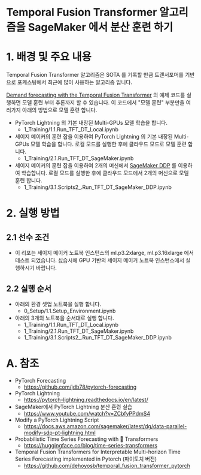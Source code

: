 # Temporal Fusion Transformer 알고리즘을 SageMaker 에서 분산 훈련 하기

# 1. 배경 및 주요 내용
Temporal Fusion Transformer 알고리즘은 SOTA 를 기록할 만큼 트랜서포머를 기반으로 포케스팅에서 최근에 많이 사용하는 알고리즘 입니다.

[Demand forecasting with the Temporal Fusion Transformer](https://pytorch-forecasting.readthedocs.io/en/stable/tutorials/stallion.html) 의 예제 코드를 실행하면 모델 훈련 부터 추론까지 할 수 있습니다. 이 코드에서 "모델 훈련" 부분만을 여러가지 아래의 방법으로 모델 훈련 합니다. 

- PyTorch Lightning 의 기본 내장된 Multi-GPUs 모델 학습을 합니다.
    - 1_Training/1.1.Run_TFT_DT_Local.ipynb
- 세이지 메이커의 훈련 잡을 이용하여 PyTorch Lightning 의 기본 내장된 Multi-GPUs 모델 학습을 합니다. 로컬 모드를 실행한 후에 클라우드 모드로 모델 훈련 합니다.
    - 1_Training/2.1.Run_TFT_DT_SageMaker.ipynb
- 세이지 메이커의 훈련 잡을 이용하여 2개의 머신에서 [SageMaker DDP](https://docs.aws.amazon.com/sagemaker/latest/dg/data-parallel-modify-sdp-pt-lightning.html) 를 이용하여 학습합니다. 로컬 모드를 실행한 후에 클라우드 모드에서 2개의 머신으로 모델 훈련 합니다.
    - 1_Training/3.1.Scripts2_.Run_TFT_DT_SageMaker_DDP.ipynb

# 2. 실행 방법
## 2.1 선수 조건
- 이 리포는 세이지 메이커 노트북 인스턴스의 ml.p3.2xlarge, ml.p3.16xlarge 에서 테스트 되었습니다. 싨습시에 GPU 기반의 세이지 메이커 노트북 인스턴스에서 실행하시기 바랍니다.

## 2.2 실행 순서
- 아래의 환경 셋업 노트북을 실행 합니다. 
    - 0_Setup/1.1.Setup_Environment.ipynb
- 아래의 3개의 노트북을 순서대로 실행 합니다.  
    - 1_Training/1.1.Run_TFT_DT_Local.ipynb
    - 1_Training/2.1.Run_TFT_DT_SageMaker.ipynb    
    - 1_Training/3.1.Scripts2_.Run_TFT_DT_SageMaker_DDP.ipynb    

# A. 참조
- PyTorch Forecasting
    - https://github.com/jdb78/pytorch-forecasting
- PyTorch Lightning
    - https://pytorch-lightning.readthedocs.io/en/latest/
- SageMaker에서 PyTorch Lightning 분산 훈련 실습
    - https://www.youtube.com/watch?v=ZCbfyPPdmS4
- Modify a PyTorch Lightning Script
    - https://docs.aws.amazon.com/sagemaker/latest/dg/data-parallel-modify-sdp-pt-lightning.html
- Probabilistic Time Series Forecasting with 🤗 Transformers
    - https://huggingface.co/blog/time-series-transformers
- Temporal Fusion Transformers for Interpretable Multi-horizon Time Series Forecasting implemented in Pytorch (파이토치 버전)
    - https://github.com/dehoyosb/temporal_fusion_transformer_pytorch